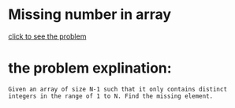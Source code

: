 # Missing number in array




[click to see the problem](https://practice.geeksforgeeks.org/problems/missing-number-in-array1416/1?page=1&category=Arrays&difficulty=Easy&sortBy=submissions)



 # the problem explination:
    Given an array of size N-1 such that it only contains distinct integers in the range of 1 to N. Find the missing element.







 